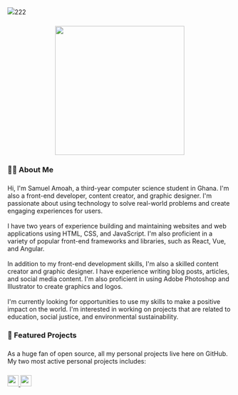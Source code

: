 <div align="left">
  <img src="https://visitor-badge.laobi.icu/badge?page_id=lilyoo226.lilyoo226&left_color=darkgreen&right_color=palegreen"  />222
</div>

###

<div align="center">
  <img height="290" src="https://res.cloudinary.com/samuelamoah/image/upload/v1698061463/Samuel%20Amoah/oxbmeyo6rrcpxzjmoiiy.jpg"  />
</div>

###

<h3 align="left">👩‍💻  About Me</h3>

###

<p align="left">Hi, I'm Samuel Amoah, a third-year computer science student in Ghana. I'm also a front-end developer, content creator, and graphic designer. I'm passionate about using technology to solve real-world problems and create engaging experiences for users.<br><br>I have two years of experience building and maintaining websites and web applications using HTML, CSS, and JavaScript. I'm also proficient in a variety of popular front-end frameworks and libraries, such as React, Vue, and Angular.<br><br>In addition to my front-end development skills, I'm also a skilled content creator and graphic designer. I have experience writing blog posts, articles, and social media content. I'm also proficient in using Adobe Photoshop and Illustrator to create graphics and logos.<br><br>I'm currently looking for opportunities to use my skills to make a positive impact on the world. I'm interested in working on projects that are related to education, social justice, and environmental sustainability.</p>

###

<h3 align="left">🥇 Featured Projects</h3>

###

<p align="left">As a huge fan of open source, all my personal projects live here on GitHub. My two most active personal projects includes:</p>

###

<div align="left">
  <a href="https://www.youtube.com/@SamAmoah" target="_blank">
    <img src="https://img.shields.io/static/v1?message=Youtube&logo=youtube&label=&color=FF0000&logoColor=white&labelColor=&style=for-the-badge" height="25" alt="youtube logo"  />
  </a>
  <a href="samuellove228@gmail.com" target="_blank">
    <img src="https://img.shields.io/static/v1?message=Gmail&logo=gmail&label=&color=D14836&logoColor=white&labelColor=&style=for-the-badge" height="25" alt="gmail logo"  />
  </a>
</div>

###
